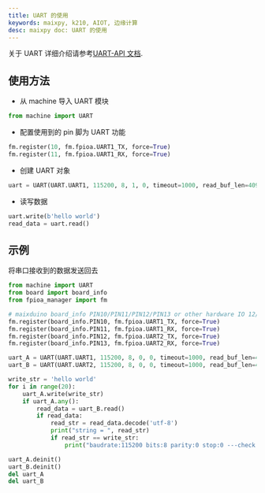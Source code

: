 ```yaml
---
title: UART 的使用
keywords: maixpy, k210, AIOT, 边缘计算
desc: maixpy doc: UART 的使用
---
```



关于 UART 详细介绍请参考[UART-API 文档](../../api_reference/machine/uart.md).

## 使用方法

* 从 machine 导入 UART 模块

```python
from machine import UART
```

* 配置使用到的 pin 脚为 UART 功能

```python
fm.register(10, fm.fpioa.UART1_TX, force=True)
fm.register(11, fm.fpioa.UART1_RX, force=True)
```

* 创建 UART 对象

```python
uart = UART(UART.UART1, 115200, 8, 1, 0, timeout=1000, read_buf_len=4096)
```

* 读写数据

```python
uart.write(b'hello world')
read_data = uart.read()
```

## 示例

将串口接收到的数据发送回去

```python
from machine import UART
from board import board_info
from fpioa_manager import fm

# maixduino board_info PIN10/PIN11/PIN12/PIN13 or other hardware IO 12/11/10/3
fm.register(board_info.PIN10, fm.fpioa.UART1_TX, force=True)
fm.register(board_info.PIN11, fm.fpioa.UART1_RX, force=True)
fm.register(board_info.PIN12, fm.fpioa.UART2_TX, force=True)
fm.register(board_info.PIN13, fm.fpioa.UART2_RX, force=True)

uart_A = UART(UART.UART1, 115200, 8, 0, 0, timeout=1000, read_buf_len=4096)
uart_B = UART(UART.UART2, 115200, 8, 0, 0, timeout=1000, read_buf_len=4096)

write_str = 'hello world'
for i in range(20):
    uart_A.write(write_str)
    if uart_A.any():
        read_data = uart_B.read()
        if read_data:
            read_str = read_data.decode('utf-8')
            print("string = ", read_str)
            if read_str == write_str:
                print("baudrate:115200 bits:8 parity:0 stop:0 ---check Successfully")

uart_A.deinit()
uart_B.deinit()
del uart_A
del uart_B

```
